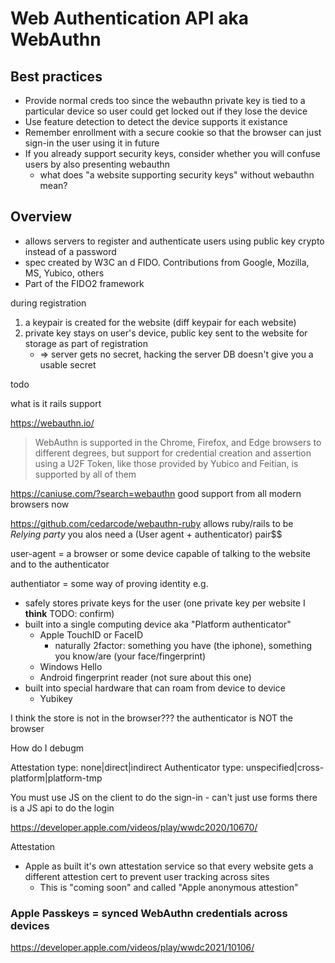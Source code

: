 # Web Authentication API aka WebAuthn

## Best practices

* Provide normal creds too since the webauthn private key is tied to a particular device so user could get locked out if they lose the device
* Use feature detection to detect the device supports it existance
* Remember enrollment with a secure cookie so that the browser can just sign-in the user using it in future
* If you already support security keys, consider whether you will confuse users by also presenting webauthn
    * what does "a website supporting security keys" without webauthn mean?

## Overview

* allows servers to register and authenticate users using public key crypto instead of a password
* spec created by W3C an d FIDO. Contributions from Google, Mozilla, MS, Yubico, others
* Part of the FIDO2 framework

during registration

1. a keypair is created for the website (diff keypair for each website)
2. private key stays on user's device, public key sent to the website for storage as part of registration
    * => server gets no secret, hacking the server DB doesn't give you a usable secret

todo

what is it
rails support

https://webauthn.io/

> WebAuthn is supported in the Chrome, Firefox, and Edge browsers to different degrees, but support for credential creation and assertion using a U2F Token, like those provided by Yubico and Feitian, is supported by all of them

https://caniuse.com/?search=webauthn
good support from all modern browsers now


https://github.com/cedarcode/webauthn-ruby
allows ruby/rails to be _Relying party_
you alos need a (User agent + authenticator) pair$$


user-agent = a browser or some device capable of talking to the website and to the authenticator

authentiator = some way of proving identity e.g.

* safely stores private keys for the user (one private key per website I **think** TODO: confirm)
* built into a single computing device aka "Platform authenticator"
    * Apple TouchID or FaceID
        * naturally 2factor: something you have (the iphone), something you know/are (your face/fingerprint)
    * Windows Hello
    * Android fingerprint reader (not sure about this one)
* built into special hardware that can roam from device to device
    * Yubikey


I think the store is not in the browser???
    the authenticator is NOT the browser


How do I debugm


Attestation type: none|direct|indirect
Authenticator type: unspecified|cross-platform|platform-tmp

You must use  JS on the client to do the sign-in - can't just use forms
there is a JS api to do the login

https://developer.apple.com/videos/play/wwdc2020/10670/

Attestation

* Apple as built it's own attestation service so that every website gets a different attestion cert to prevent user tracking across sites
    * This is "coming soon" and called "Apple anonymous attestion"


### Apple Passkeys = synced WebAuthn credentials across devices

https://developer.apple.com/videos/play/wwdc2021/10106/